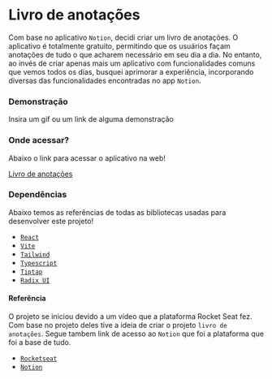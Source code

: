 
# Livro de anotações

Com base no aplicativo `Notion`, decidi criar um livro de anotações. O aplicativo é totalmente gratuito, permitindo que os usuários façam anotações de tudo o que acharem necessário em seu dia a dia. No entanto, ao invés de criar apenas mais um aplicativo com funcionalidades comuns que vemos todos os dias, busquei aprimorar a experiência, incorporando diversas das funcionalidades encontradas no app `Notion`.

### Demonstração

Insira um gif ou um link de alguma demonstração


### Onde acessar?

Abaixo o link para acessar o aplicativo na web!

[Livro de anotações](https://github.com/gabrielrieff/anotation-book)



### Dependências

Abaixo temos as referências de todas as bibliotecas usadas para desenvolver este projeto!

 - [`React`](https://react.dev/)
 - [`Vite`](https://vitejs.dev/)
 - [`Tailwind`](https://tailwindcss.com/)
 - [`Typescript`](https://www.typescriptlang.org/)
 - [`Tiptap`](https://tiptap.dev/)
 - [`Radix UI`](https://www.radix-ui.com/)



#### Referência

O projeto se iniciou devido a um vídeo que a plataforma Rocket Seat fez. Com base no projeto deles tive a ideia de criar o projeto `livro de anotações`. Segue tambem link de acesso ao `Notion` que foi a plataforma que foi a base de tudo.

 - [`Rocketseat`](https://www.youtube.com/watch?v=-SDxID3BS4I&t=4155s)
 - [`Notion`](https://www.notion.so/)


